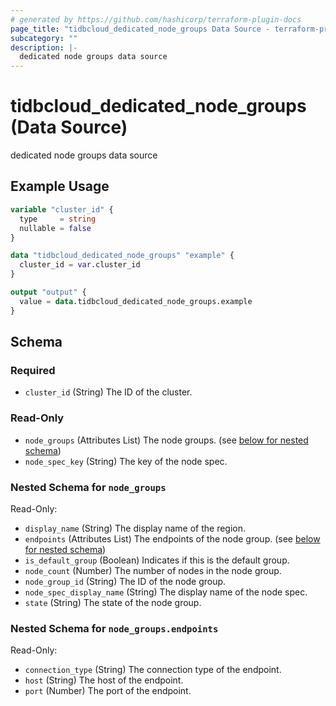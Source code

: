 ```yaml
---
# generated by https://github.com/hashicorp/terraform-plugin-docs
page_title: "tidbcloud_dedicated_node_groups Data Source - terraform-provider-tidbcloud"
subcategory: ""
description: |-
  dedicated node groups data source
---
```


# tidbcloud_dedicated_node_groups (Data Source)

dedicated node groups data source

## Example Usage

```terraform
variable "cluster_id" {
  type     = string
  nullable = false
}

data "tidbcloud_dedicated_node_groups" "example" {
  cluster_id = var.cluster_id
}

output "output" {
  value = data.tidbcloud_dedicated_node_groups.example
}
```

<!-- schema generated by tfplugindocs -->
## Schema

### Required

- `cluster_id` (String) The ID of the cluster.

### Read-Only

- `node_groups` (Attributes List) The node groups. (see [below for nested schema](#nestedatt--node_groups))
- `node_spec_key` (String) The key of the node spec.

<a id="nestedatt--node_groups"></a>
### Nested Schema for `node_groups`

Read-Only:

- `display_name` (String) The display name of the region.
- `endpoints` (Attributes List) The endpoints of the node group. (see [below for nested schema](#nestedatt--node_groups--endpoints))
- `is_default_group` (Boolean) Indicates if this is the default group.
- `node_count` (Number) The number of nodes in the node group.
- `node_group_id` (String) The ID of the node group.
- `node_spec_display_name` (String) The display name of the node spec.
- `state` (String) The state of the node group.

<a id="nestedatt--node_groups--endpoints"></a>
### Nested Schema for `node_groups.endpoints`

Read-Only:

- `connection_type` (String) The connection type of the endpoint.
- `host` (String) The host of the endpoint.
- `port` (Number) The port of the endpoint.
